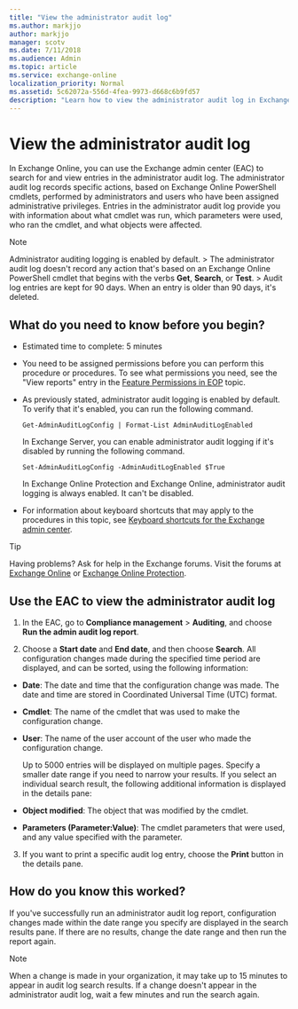 ```yaml
---
title: "View the administrator audit log"
ms.author: markjjo
author: markjjo
manager: scotv
ms.date: 7/11/2018
ms.audience: Admin
ms.topic: article
ms.service: exchange-online
localization_priority: Normal
ms.assetid: 5c62072a-556d-4fea-9973-d668c6b9fd57
description: "Learn how to view the administrator audit log in Exchange Online"
---
```


# View the administrator audit log

In Exchange Online, you can use the Exchange admin center (EAC) to search for and view entries in the administrator audit log. The administrator audit log records specific actions, based on Exchange Online PowerShell cmdlets, performed by administrators and users who have been assigned administrative privileges. Entries in the administrator audit log provide you with information about what cmdlet was run, which parameters were used, who ran the cmdlet, and what objects were affected.
  
> [!NOTE]
>  Administrator auditing logging is enabled by default. >  The administrator audit log doesn't record any action that's based on an Exchange Online PowerShell cmdlet that begins with the verbs **Get**, **Search**, or **Test**. >  Audit log entries are kept for 90 days. When an entry is older than 90 days, it's deleted. 
  
## What do you need to know before you begin?

- Estimated time to complete: 5 minutes
    
- You need to be assigned permissions before you can perform this procedure or procedures. To see what permissions you need, see the "View reports" entry in the [Feature Permissions in EOP](https://technet.microsoft.com/library/34674847-a6b7-4a7e-9eaa-b64f22bc150d.aspx) topic. 
    
- As previously stated, administrator audit logging is enabled by default. To verify that it's enabled, you can run the following command. 
    
  ```
  Get-AdminAuditLogConfig | Format-List AdminAuditLogEnabled
  ```

    In Exchange Server, you can enable administrator audit logging if it's disabled by running the following command.
    
  ```
  Set-AdminAuditLogConfig -AdminAuditLogEnabled $True
  ```

    In Exchange Online Protection and Exchange Online, administrator audit logging is always enabled. It can't be disabled.
    
- For information about keyboard shortcuts that may apply to the procedures in this topic, see [Keyboard shortcuts for the Exchange admin center](../../accessibility/keyboard-shortcuts-in-admin-center.md).
    
> [!TIP]
> Having problems? Ask for help in the Exchange forums. Visit the forums at [Exchange Online](https://go.microsoft.com/fwlink/p/?linkId=267542) or [Exchange Online Protection](https://go.microsoft.com/fwlink/p/?linkId=285351). 
  
## Use the EAC to view the administrator audit log

1. In the EAC, go to **Compliance management** \> **Auditing**, and choose **Run the admin audit log report**.
    
2. Choose a **Start date** and **End date**, and then choose **Search**. All configuration changes made during the specified time period are displayed, and can be sorted, using the following information:
    
  - **Date**: The date and time that the configuration change was made. The date and time are stored in Coordinated Universal Time (UTC) format. 
    
  - **Cmdlet**: The name of the cmdlet that was used to make the configuration change. 
    
  - **User**: The name of the user account of the user who made the configuration change. 
    
    Up to 5000 entries will be displayed on multiple pages. Specify a smaller date range if you need to narrow your results. If you select an individual search result, the following additional information is displayed in the details pane:
    
  - **Object modified**: The object that was modified by the cmdlet. 
    
  - **Parameters (Parameter:Value)**: The cmdlet parameters that were used, and any value specified with the parameter. 
    
3. If you want to print a specific audit log entry, choose the **Print** button in the details pane. 
    
## How do you know this worked?

If you've successfully run an administrator audit log report, configuration changes made within the date range you specify are displayed in the search results pane. If there are no results, change the date range and then run the report again.
  
> [!NOTE]
> When a change is made in your organization, it may take up to 15 minutes to appear in audit log search results. If a change doesn't appear in the administrator audit log, wait a few minutes and run the search again. 
  

